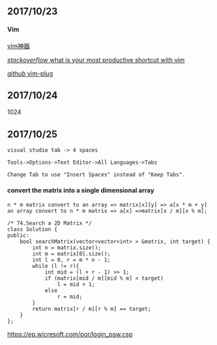 ## 2017/10/23

#### Vim

[vim神器](http://blog.jobbole.com/112726/)

[*stackoverflow* what is your most productive shortcut with vim](https://stackoverflow.com/questions/1218390/what-is-your-most-productive-shortcut-with-vim)

[*github* vim-plug](https://github.com/junegunn/vim-plug)

## 2017/10/24

1024

## 2017/10/25
```
visual studio tab -> 4 spaces

Tools->Options->Text Editor->All Languages->Tabs

Change Tab to use "Insert Spaces" instead of "Keep Tabs".
```
#### convert the matrix into a single dimensional array

```
n * m matrix convert to an array => matrix[x][y] => a[x * m + y]
an array convert to n * m matrix => a[x] =>matrix[x / m][x % m];

/* 74.Search a 2D Matrix */
class Solution {
public:
    bool searchMatrix(vector<vector<int> > &matrix, int target) {
        int n = matrix.size();
        int m = matrix[0].size();
        int l = 0, r = m * n - 1;
        while (l != r){
            int mid = (l + r - 1) >> 1;
            if (matrix[mid / m][mid % m] < target)
                l = mid + 1;
            else 
                r = mid;
        }
        return matrix[r / m][r % m] == target;
    }
};
```



https://ep.wicresoft.com/por/login_psw.csp
